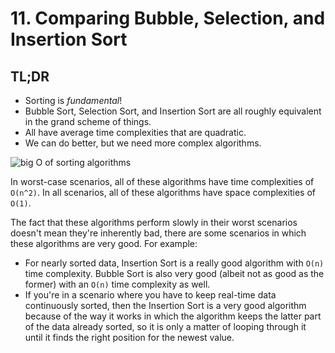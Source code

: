 # 11. Comparing Bubble, Selection, and Insertion Sort

## TL;DR

- Sorting is *fundamental*!
- Bubble Sort, Selection Sort, and Insertion Sort are all roughly equivalent in the grand scheme of things.
- All have average time complexities that are quadratic.
- We can do better, but we need more complex algorithms.

![big O of sorting algorithms](https://github.com/rmolinamir/algorithms-and-data-structures/blob/master/11.%20Comparing%20Bubble,%20Selection,%20and%20Insertion%20Sort/images/Big-O%20of%20Sorting%20Algorithms_big%20O%20of%20sorting%20algorithms.png?raw=true "Big O of Sorting Algorithms")

In worst-case scenarios, all of these algorithms have time complexities of `O(n^2)`.
In all scenarios, all of these algorithms have space complexities of `O(1)`.

The fact that these algorithms perform slowly in their worst scenarios doesn't mean they're inherently bad, there are some scenarios in which these algorithms are very good. For example:

- For nearly sorted data, Insertion Sort is a really good algorithm with `O(n)` time complexity. Bubble Sort is also very good (albeit not as good as the former) with an `O(n)` time complexity as well.
- If you're in a scenario where you have to keep real-time data continuously sorted, then the Insertion Sort is a very good algorithm because of the way it works in which the algorithm keeps the latter part of the data already sorted, so it is only a matter of looping through it until it finds the right position for the newest value.
